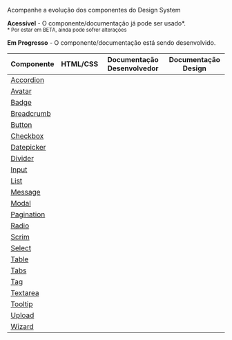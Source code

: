 Acompanhe a evolução dos componentes do Design System

<div>
    <i checks="fas fa-check text-success"></i>
    <strong>Acessível</strong> - O componente/documentação já pode ser usado*.
    <br/>
    <small>* Por estar em BETA, ainda pode sofrer alterações</small>
</div>

<p>
    <i syncss="fas fa-sync text-warning"></i>
    <strong>Em Progresso</strong> - O componente/documentação está sendo desenvolvido.
</p>

| Componente                               |  <div class="text-center">HTML/CSS</div>  | <div class="text-center">Documentação Desenvolvedor</div> | <div class="text-center">Documentação Design</div> |
| ---------------------------------------- | :---------------------------------------: | :-------------------------------------------------------: | :------------------------------------------------: |
| [Accordion](/ds/componentes/accordion)   | <i class="fas fa-check text-success"></i> |         <i class="fas fa-check text-success"></i>         |     <i class="fas fa-check text-success"></i>      |
| [Avatar](/ds/componentes/avatar)         | <i class="fas fa-check text-success"></i> |         <i class="fas fa-check text-success"></i>         |     <i class="fas fa-check text-success"></i>      |
| [Badge](/ds/componentes/badge)           | <i class="fas fa-check text-success"></i> |         <i class="fas fa-check text-success"></i>         |     <i class="fas fa-check text-success"></i>      |
| [Breadcrumb](/ds/componentes/breadcrumb) | <i class="fas fa-check text-success"></i> |         <i class="fas fa-check text-success"></i>         |     <i class="fas fa-check text-success"></i>      |
| [Button](/ds/componentes/button)         | <i class="fas fa-check text-success"></i> |         <i class="fas fa-check text-success"></i>         |     <i class="fas fa-check text-success"></i>      |
| [Checkbox](/ds/componentes/checkbox)     | <i class="fas fa-check text-success"></i> |         <i class="fas fa-check text-success"></i>         |     <i class="fas fa-check text-success"></i>      |
| [Datepicker](/ds/componentes/datepicker) | <i class="fas fa-check text-success"></i> |         <i class="fas fa-check text-success"></i>         |     <i class="fas fa-check text-success"></i>      |
| [Divider](/ds/componentes/divider)   | <i class="fas fa-check text-success"></i> |         <i class="fas fa-check text-success"></i>         |     <i class="fas fa-check text-success"></i>      |
| [Input](/ds/componentes/input)           | <i class="fas fa-check text-success"></i> |         <i class="fas fa-check text-success"></i>         |     <i class="fas fa-check text-success"></i>      |
| [List](/ds/componentes/list)             | <i class="fas fa-check text-success"></i> |         <i class="fas fa-check text-success"></i>         |     <i class="fas fa-check text-success"></i>      |
| [Message](/ds/componentes/message)       | <i class="fas fa-check text-success"></i> |         <i class="fas fa-check text-success"></i>         |     <i class="fas fa-check text-success"></i>      |
| [Modal](/ds/componentes/modal)           | <i class="fas fa-check text-success"></i> |         <i class="fas fa-check text-success"></i>         |     <i class="fas fa-check text-success"></i>      |
| [Pagination](/ds/componentes/pagination) | <i class="fas fa-check text-success"></i> |         <i class="fas fa-check text-success"></i>         |     <i class="fas fa-check text-success"></i>      |
| [Radio](/ds/componentes/radio)           | <i class="fas fa-check text-success"></i> |         <i class="fas fa-check text-success"></i>         |     <i class="fas fa-check text-warning"></i>      |
| [Scrim](/ds/componentes/scrim)           | <i class="fas fa-check text-success"></i> |         <i class="fas fa-check text-success"></i>         |     <i class="fas fa-check text-success"></i>      |
| [Select](/ds/componentes/select)         | <i class="fas fa-sync text-warning"></i>  |         <i class="fas fa-check text-success"></i>         |      <i class="fas fa-sync text-warning"></i>      |
| [Table](/ds/componentes/table)           | <i class="fas fa-check text-success"></i> |         <i class="fas fa-check text-success"></i>         |     <i class="fas fa-check text-success"></i>      |
| [Tabs](/ds/componentes/tabs)             | <i class="fas fa-check text-success"></i> |         <i class="fas fa-check text-success"></i>         |     <i class="fas fa-check text-success"></i>      |
| [Tag](/ds/componentes/tag)               | <i class="fas fa-check text-success"></i> |         <i class="fas fa-check text-success"></i>         |     <i class="fas fa-check text-success"></i>      |
| [Textarea](/ds/componentes/textarea)     | <i class="fas fa-check text-warning"></i> |         <i class="fas fa-check text-success"></i>         |     <i class="fas fa-check text-warning"></i>      |
| [Tooltip](/ds/componentes/tooltip)       | <i class="fas fa-check text-success"></i> |         <i class="fas fa-check text-success"></i>         |     <i class="fas fa-check text-success"></i>      |
| [Upload](/ds/componentes/upload)         | <i class="fas fa-check text-success"></i> |         <i class="fas fa-check text-success"></i>         |     <i class="fas fa-check text-success"></i>      |
| [Wizard](/ds/componentes/Wizard)         | <i class="fas fa-check text-success"></i> |         <i class="fas fa-check text-success"></i>         |     <i class="fas fa-check text-success"></i>      |
